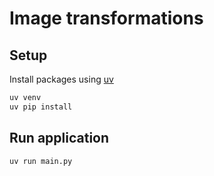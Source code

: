 # Image transformations

## Setup

Install packages using [uv](https://github.com/astral-sh/uv)

```bash
uv venv
uv pip install
```

## Run application

```bash
uv run main.py
```
